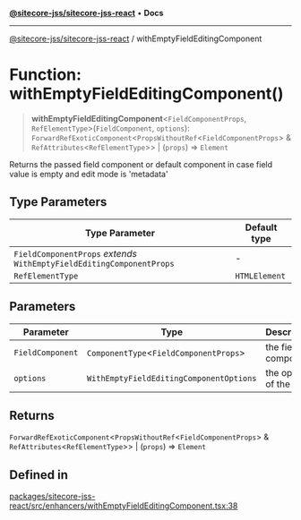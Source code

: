 [**@sitecore-jss/sitecore-jss-react**](../README.md) • **Docs**

***

[@sitecore-jss/sitecore-jss-react](../README.md) / withEmptyFieldEditingComponent

# Function: withEmptyFieldEditingComponent()

> **withEmptyFieldEditingComponent**\<`FieldComponentProps`, `RefElementType`\>(`FieldComponent`, `options`): `ForwardRefExoticComponent`\<`PropsWithoutRef`\<`FieldComponentProps`\> & `RefAttributes`\<`RefElementType`\>\> \| (`props`) => `Element`

Returns the passed field component or default component in case field value is empty and edit mode is 'metadata'

## Type Parameters

| Type Parameter | Default type |
| ------ | ------ |
| `FieldComponentProps` *extends* `WithEmptyFieldEditingComponentProps` | - |
| `RefElementType` | `HTMLElement` |

## Parameters

| Parameter | Type | Description |
| ------ | ------ | ------ |
| `FieldComponent` | `ComponentType`\<`FieldComponentProps`\> | the field component |
| `options` | `WithEmptyFieldEditingComponentOptions` | the options of the HOC; |

## Returns

`ForwardRefExoticComponent`\<`PropsWithoutRef`\<`FieldComponentProps`\> & `RefAttributes`\<`RefElementType`\>\> \| (`props`) => `Element`

## Defined in

[packages/sitecore-jss-react/src/enhancers/withEmptyFieldEditingComponent.tsx:38](https://github.com/Sitecore/jss/blob/2c037b1db9e09367420bc13389995d0890265712/packages/sitecore-jss-react/src/enhancers/withEmptyFieldEditingComponent.tsx#L38)
